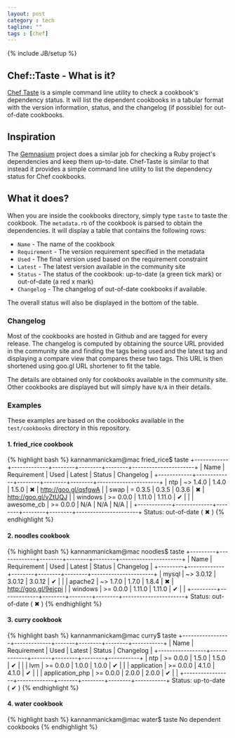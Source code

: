 ```yaml
---
layout: post
category : tech
tagline: ""
tags : [chef]
---
```

{% include JB/setup %}

<link href="/blog/assets/css/syntax.css" rel="stylesheet" type="text/css"/>

## Chef::Taste - What is it?

[Chef Taste](https://github.com/arangamani/chef-taste) is a simple command line utility
to check a cookbook's dependency status. It will list the dependent cookbooks in a tabular
format with the version information, status, and the changelog (if possible) for out-of-date cookbooks.

## Inspiration

The [Gemnasium](https://gemnasium.com) project does a similar job for checking a Ruby
project's dependencies and keep them up-to-date. Chef-Taste is similar to that instead
it provides a simple command line utility to list the dependency status for Chef cookbooks.


## What it does?

When you are inside the cookbooks directory, simply type `taste` to taste the cookbook.
The `metadata.rb` of the cookbook is parsed to obtain the dependencies. It will display
a table that contains the following rows:

* `Name` - The name of the cookbook
* `Requirement` - The version requirement specified in the metadata
* `Used` - The final version used based on the requirement constraint
* `Latest` - The latest version available in the community site
* `Status` - The status of the cookbook: up-to-date (a green tick mark) or out-of-date (a red x mark)
* `Changelog` - The changelog of out-of-date cookbooks if available.

The overall status will also be displayed in the bottom of the table.

### Changelog

Most of the cookbooks are hosted in Github and are tagged for every release.
The changelog is computed by obtaining the source URL provided in the community site and
finding the tags being used and the latest tag and displaying a compare view that
compares these two tags. This URL is then shortened using goo.gl URL shortener to fit the table.

The details are obtained only for cookbooks available in the community site. Other cookbooks are
displayed but will simply have `N/A` in their details.

### Examples

These examples are based on the cookbooks available in the `test/cookbooks` directory
in this repository.

#### 1. fried_rice cookbook

{% highlight bash %}
kannanmanickam@mac fried_rice$ taste
+------------+-------------+--------+--------+--------+----------------------+
| Name       | Requirement | Used   | Latest | Status | Changelog            |
+------------+-------------+--------+--------+--------+----------------------+
| ntp        | ~> 1.4.0    | 1.4.0  | 1.5.0  |   ✖    | http://goo.gl/qsfgwA |
| swap       | = 0.3.5     | 0.3.5  | 0.3.6  |   ✖    | http://goo.gl/vZtUQJ |
| windows    | >= 0.0.0    | 1.11.0 | 1.11.0 |   ✔    |                      |
| awesome_cb | >= 0.0.0    | N/A    | N/A    |  N/A   |                      |
+------------+-------------+--------+--------+--------+----------------------+
Status: out-of-date ( ✖ )
{% endhighlight %}

#### 2. noodles cookbook

{% highlight bash %}
kannanmanickam@mac noodles$ taste
+---------+-------------+--------+--------+--------+----------------------+
| Name    | Requirement | Used   | Latest | Status | Changelog            |
+---------+-------------+--------+--------+--------+----------------------+
| mysql   | ~> 3.0.12   | 3.0.12 | 3.0.12 |   ✔    |                      |
| apache2 | ~> 1.7.0    | 1.7.0  | 1.8.4  |   ✖    | http://goo.gl/9ejcpi |
| windows | >= 0.0.0    | 1.11.0 | 1.11.0 |   ✔    |                      |
+---------+-------------+--------+--------+--------+----------------------+
Status: out-of-date ( ✖ )
{% endhighlight %}

#### 3. curry cookbook

{% highlight bash %}
kannanmanickam@mac curry$ taste
+-----------------+-------------+-------+--------+--------+-----------+
| Name            | Requirement | Used  | Latest | Status | Changelog |
+-----------------+-------------+-------+--------+--------+-----------+
| ntp             | >= 0.0.0    | 1.5.0 | 1.5.0  |   ✔    |           |
| lvm             | >= 0.0.0    | 1.0.0 | 1.0.0  |   ✔    |           |
| application     | >= 0.0.0    | 4.1.0 | 4.1.0  |   ✔    |           |
| application_php | >= 0.0.0    | 2.0.0 | 2.0.0  |   ✔    |           |
+-----------------+-------------+-------+--------+--------+-----------+
Status: up-to-date ( ✔ )
{% endhighlight %}

#### 4. water cookbook

{% highlight bash %}
kannanmanickam@mac water$ taste
No dependent cookbooks
{% endhighlight %}
